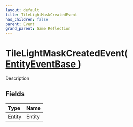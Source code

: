 ```yaml
---
layout: default
title: TileLightMaskCreatedEvent
has_children: false
parent: Event
grand_parent: Game Reflection
---
```

# TileLightMaskCreatedEvent( [ EntityEventBase ](/riftbreaker-wiki/docs/game-reflection/events/entity_event_base/) )
Description 

## Fields

| Type | Name |
|:----------|:--------------|
| [Entity](/riftbreaker-wiki/docs/game-reflection/classes/entity/) | Entity |

